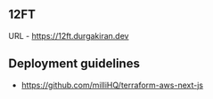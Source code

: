 ## 12FT
URL - https://12ft.durgakiran.dev

## Deployment guidelines
- https://github.com/milliHQ/terraform-aws-next-js
